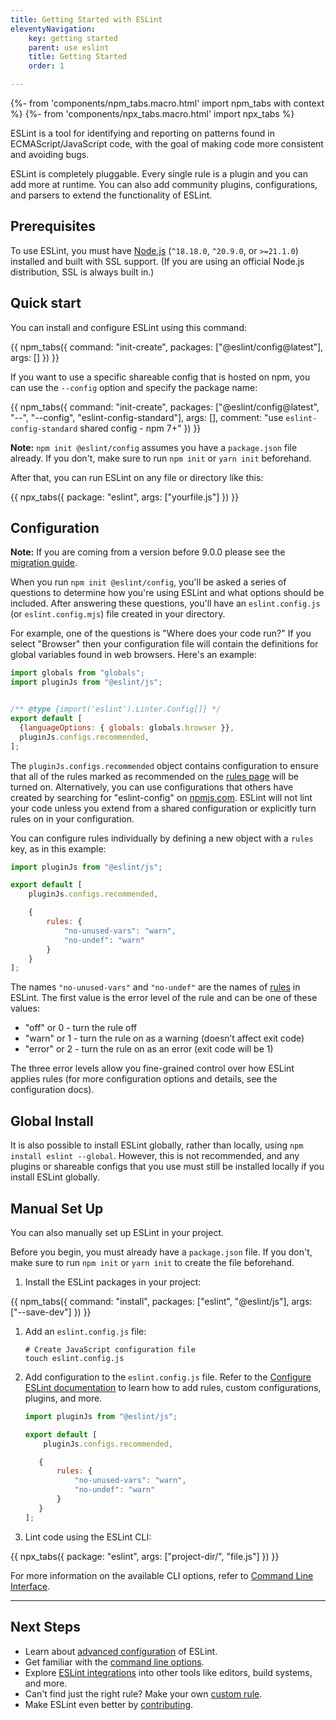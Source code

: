 ```yaml
---
title: Getting Started with ESLint
eleventyNavigation:
    key: getting started
    parent: use eslint
    title: Getting Started
    order: 1

---
```


{%- from 'components/npm_tabs.macro.html' import npm_tabs with context %}
{%- from 'components/npx_tabs.macro.html' import npx_tabs %}

ESLint is a tool for identifying and reporting on patterns found in ECMAScript/JavaScript code, with the goal of making code more consistent and avoiding bugs.

ESLint is completely pluggable. Every single rule is a plugin and you can add more at runtime. You can also add community plugins, configurations, and parsers to extend the functionality of ESLint.

## Prerequisites

To use ESLint, you must have [Node.js](https://nodejs.org/en/) (`^18.18.0`, `^20.9.0`, or `>=21.1.0`) installed and built with SSL support. (If you are using an official Node.js distribution, SSL is always built in.)

## Quick start

You can install and configure ESLint using this command:

{{ npm_tabs({
    command: "init-create",
    packages: ["@eslint/config@latest"],
    args: []
}) }}

If you want to use a specific shareable config that is hosted on npm, you can use the `--config` option and specify the package name:

{{ npm_tabs({
    command: "init-create",
    packages: ["@eslint/config@latest", "--", "--config", "eslint-config-standard"],
    args: [],
    comment: "use `eslint-config-standard` shared config - npm 7+"
}) }}

**Note:** `npm init @eslint/config` assumes you have a `package.json` file already. If you don't, make sure to run `npm init` or `yarn init` beforehand.

After that, you can run ESLint on any file or directory like this:

{{ npx_tabs({
    package: "eslint",
    args: ["yourfile.js"]
}) }}

## Configuration

**Note:** If you are coming from a version before 9.0.0 please see the [migration guide](configure/migration-guide).

When you run `npm init @eslint/config`, you'll be asked a series of questions to determine how you're using ESLint and what options should be included. After answering these questions, you'll have an `eslint.config.js` (or `eslint.config.mjs`) file created in your directory.

For example, one of the questions is "Where does your code run?" If you select "Browser" then your configuration file will contain the definitions for global variables found in web browsers. Here's an example:

```js
import globals from "globals";
import pluginJs from "@eslint/js";


/** @type {import('eslint').Linter.Config[]} */
export default [
  {languageOptions: { globals: globals.browser }},
  pluginJs.configs.recommended,
];
```

The `pluginJs.configs.recommended` object contains configuration to ensure that all of the rules marked as recommended on the [rules page](../rules) will be turned on.  Alternatively, you can use configurations that others have created by searching for "eslint-config" on [npmjs.com](https://www.npmjs.com/search?q=eslint-config).  ESLint will not lint your code unless you extend from a shared configuration or explicitly turn rules on in your configuration.

You can configure rules individually by defining a new object with a `rules` key, as in this example:

```js
import pluginJs from "@eslint/js";

export default [
    pluginJs.configs.recommended,

    {
        rules: {
            "no-unused-vars": "warn",
            "no-undef": "warn"
        }
    }
];
```

The names `"no-unused-vars"` and `"no-undef"` are the names of [rules](../rules) in ESLint. The first value is the error level of the rule and can be one of these values:

* "off" or 0 - turn the rule off
* "warn" or 1 - turn the rule on as a warning (doesn’t affect exit code)
* "error" or 2 - turn the rule on as an error (exit code will be 1)

The three error levels allow you fine-grained control over how ESLint applies rules (for more configuration options and details, see the configuration docs).

## Global Install

It is also possible to install ESLint globally, rather than locally, using `npm install eslint --global`. However, this is not recommended, and any plugins or shareable configs that you use must still be installed locally if you install ESLint globally.

## Manual Set Up

You can also manually set up ESLint in your project.

Before you begin, you must already have a `package.json` file. If you don't, make sure to run `npm init` or `yarn init` to create the file beforehand.

1. Install the ESLint packages in your project:

{{ npm_tabs({
    command: "install",
    packages: ["eslint", "@eslint/js"],
    args: ["--save-dev"]
}) }}

1. Add an `eslint.config.js` file:

   ```shell
   # Create JavaScript configuration file
   touch eslint.config.js
   ```

1. Add configuration to the `eslint.config.js` file. Refer to the [Configure ESLint documentation](configure/) to learn how to add rules, custom configurations, plugins, and more.

   ```js
   import pluginJs from "@eslint/js";

   export default [
       pluginJs.configs.recommended,

      {
          rules: {
              "no-unused-vars": "warn",
              "no-undef": "warn"
          }
      }
   ];
   ```

1. Lint code using the ESLint CLI:

{{ npx_tabs({
    package: "eslint",
    args: ["project-dir/", "file.js"]
}) }}

   For more information on the available CLI options, refer to [Command Line Interface](./command-line-interface).

---

## Next Steps

* Learn about [advanced configuration](configure/) of ESLint.
* Get familiar with the [command line options](command-line-interface).
* Explore [ESLint integrations](integrations) into other tools like editors, build systems, and more.
* Can't find just the right rule?  Make your own [custom rule](../extend/custom-rules).
* Make ESLint even better by [contributing](../contribute/).
